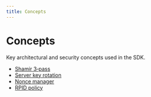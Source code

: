 ```yaml
---
title: Concepts
---
```


# Concepts

Key architectural and security concepts used in the SDK.

- [Shamir 3‑pass](/concepts/shamir3pass)
- [Server key rotation](/concepts/shamir3pass-rotate-keys)
- [Nonce manager](/concepts/nonce-manager)
- [RPID policy](/concepts/rpid-policy)

